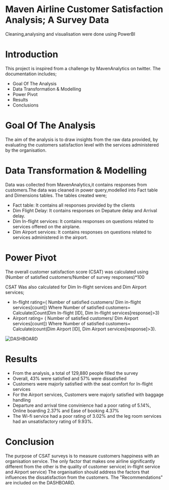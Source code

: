 # Maven Airline Customer Satisfaction Analysis; A Survey Data
Cleaning,analysing and visualisation were done using PowerBI
# Introduction
This project is inspired from a challenge by MavenAnalytics on twitter.
The documentation includes;
   * Goal Of The Analysis
   * Data Transformation & Modelling
   * Power Pivot
   * Results
   * Conclusions
# Goal Of The Analysis
The aim of the analysis is to draw insights from the raw data provided, by evaluating the customers satisfaction level with the services administered by the organisation.
# Data Transformation & Modelling
Data was collected from MavenAnalytics,it contains responses from customers.The data was cleaned in power query,modelled into Fact table and Dimensions tables. The tables created were;
 * Fact table: It contains all responses provided by the clients
 * Dim Flight Delay: It contains responses on Depature delay and Arrival delay.
 * Dim In-flight services: It contains responses on questions related to services offered on the airplane.
 * Dim Airport services: It contains responses on questions related to services administered in the airport. 
 # Power Pivot
The overall customer satisfaction score (CSAT) was calculated using (Number of satisfied customers/Number of survey responses)*100

CSAT Was also calculated for Dim In-flight services and Dim Airport services;
* In-flight rating=( Number of satisfied customers/ Dim in-flight services[count]) 
Where Number of satisfied customers= Calculate(Count(Dim In-flight [ID], Dim In-flight services[response]>3)
* Airport rating= ( Number of satisfied customers/ Dim Airport services[count])
Where Number of satisfied customers= Calculate(count(Dim Airport [ID], Dim Airport services[response]>3).

![DASHBOARD](https://github.com/DeborahAkinyeye/DeborahAkinyeye-2.github.io/blob/main/updated%20analysis.JPG)
# Results
* From the analysis, a total of 129,880 people filled the survey
* Overall, 43% were satisfied and 57% were dissatisfied
* Customers were majorly satisfied with the seat comfort for In-flight services
* For the Airport services, Customers were majorly satisfied with baggage handling
* Departure and arrival time convinience had a poor rating of 5.14%, Online boarding 2.37% and Ease of booking 4.37%
* The Wi-fi service had a poor rating of 3.02% and the leg room services had an unsatisfactory rating of 9.93%.
# Conclusion
The purpose of CSAT surveys is to measure customers happiness with an organisation service. The only factor that makes one airline significantly different from the other is the quality of customer service( in-flight service and Airport service)
The organisation should address the factors that influences the dissatisfaction from the customers. The "Recommendations" are included on the DASHBOARD.


